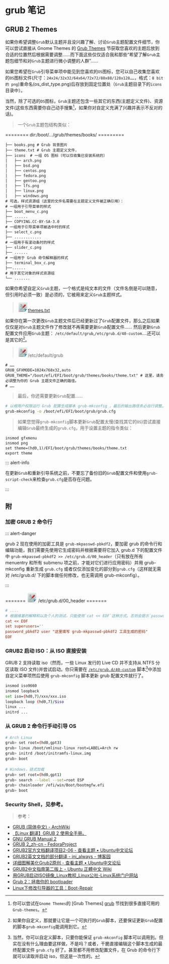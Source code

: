 <link href="../css/style.css" rel="stylesheet" type="text/css" />


# grub 笔记

## GRUB 2 Themes

<div class="p">

如果你希望调整`Grub`默认主题并且没兴趣了解、讨论`Grub`主题配置文件细节，你可以尝试直接从 Gnome Themes 的 [Grub Themes][grub_themes] 节获取您喜欢的主题后放到合适的位置然后根据需要调整……而下面这些仅仅适合我和那些“希望了解`Grub`主题包细节和对`Grub`主题进行微小调整的人群”……

如果您希望在`Grub`引导菜单项中能见到您喜欢的`OS`图标，您可以自己收集您喜欢的`OS`图标文件(尺寸：`24x24/32x32/64x64/72x72/88x88/128x128……`，格式：`8 bit 的 png`)重命名(os\_dist\_type.png)后存放到固定位置处（`Grub`主题目录下的`icons`目录中）。

当然，除了可选的`OS`图标，`Grub`主题还包含一些其它的东西(主题定义文件)、资源文件(这些东西需要你自己动手搜集[^1]，如果你对自定义充满了兴趣并表示不反对的话)。

</div>

>  一个`Grub`主题包结构类似：

======== dir:/boot/.../grub/themes/books/ =========

```log
├── books.png # Grub 背景图片
├── theme.txt # Grub 主题定义文件，
├── icons  # 一组 OS 图标（可以仅收集已安装系统的）
│   ├── arch.png
│   ├── bsd.png
│   ├── centos.png
│   ├── fedora.png
│   ├── gentoo.png
│   ├── lfs.png
│   ├── linux.png
│   ├── windows.png
# 可选，样式资源组（这里的文件名需要在主题定义文件被正确引用）：
# 一组用于引导菜单的样式
├── boot_menu_c.png 
├── ......
├── COPYING.CC-BY-SA-3.0
# 一组用于引导菜单项被选中时的样式
├── select_c.png 
├── ............
# 一组用于有滚动条时的样式
├── slider_c.png 
├── ......
# 一组用于 Grub 命令解释器的样式
├── terminal_box_c.png 
├──......
# 用于其它对象的样式资源组
└── .......
```

 如果你希望自定义`Grub`主题，一个格式是纯文本的文件（文件名倒是可以随意，但引用时必须一致）是必须的，它被用来定义`Grub`主题样式。

> ![](images/tips/conf.png)[themes.txt](config/themes.txt)

如果你在第一次更改`Grub`主题文件后已经更新过了`Grub`配置文件，那么之后如果仅仅是对`Grub`主题文件作了修改就不再需要更新`Grub`配置文件…… 然后更新`Grub`配置文件应用`Grub`主题： `/etc/default/grub`,`/etc/grub.d/40-custom`....还可以是其它的[^2]。


> ![](images/tips/conf.png)/etc/default/grub 

```config
# ……
GRUB_GFXMODE=1024x768x32,auto
GRUB_THEME="/boot/efi/EFI/boot/grub/themes/books/theme.txt" # 这里，请务必调整为你的 Grub 主题文件正确的路径。
# ……
```

> 最后，你还需要更新`Grub`配置……

```Bash
# 以根用户权限运行 Grub 配置生成脚本 grub-mkconfig ，最后的输出路径务必自行调整……
grub-mkconfig -o /boot/efi/EFI/boot/grub/grub.cfg
```

> 如果您觉得`grub-mkconfig`脚本更新`Grub`配置太慢(查找其它的`OS`)尝试直接编辑`Grub`最终生成的`grub.cfg`，用于设置主题的指令类似：

```config
insmod gfxmenu
insmod png
set theme=(hd0,1)/EFI/boot/grub/themes/books/theme.txt 
export theme
```

::: alert-info

在更新`Grub`和重新引导系统之前，不要忘了备份旧的`Grub`配置文件和使用`grub-script-check`来检查`grub.cfg`是否存在问题。

:::


## 附
### 加密 GRUB 2 命令行

::: alert-danger

grub 2 现在使用的加密工具是 `grub-mkpasswd-pbkdf2`，要加密 grub 的命令行和编辑功能，我们需要先使用它生成密码并根据需要将它加入 grub.d 下的配置文件中 `grub-mkpasswd-pbkdf2 >> /etc/grub.d/00_header`（只有放在所有 menuentry 和所有 submenu 项之前，才能对它们进行应用密码）并用 grub-mkconfig 重新生成 `grub.cfg` 或者仅仅添加变化的部分到`grub.cfg`（这样就无需对 /etc/grub.d/ 下的脚本做任何修改，也无需调用 grub-mkconfig）。

:::

======= ![](images/tips/conf.png) /etc/grub.d/00_header =======

```cfg
# ....
# 根据维基的解释和以及个人的测试，只能使用`cat << EOF`这种方式。否则会提示`password_pbkdf2`命令无法找到。
cat << EOF 
set superusers=''
password_pbkdf2 user "这里填写 grub-mkpasswd-pbkdf2 工具生成的密码"
EOF
```

### GRUB2 启动 ISO：从 ISO 直接安装

GRUB 2 支持读取 iso（然而，一些 Linux 发行的 Live CD 并不支持从 NTFS 分区读取 ISO 文件)并尝试启动。你只需要在 [`/etc/grub.d/40-custom`](config/40_custom) 脚本[^others]中添加自定义菜单项然后使用 `grub-mkconfig` 脚本更新 grub 配置文件就行了。

[^others]: 当然，你可以自定义脚本，只要你能保证 `grub-mkconfig` 脚本可以调用到。但实在没有什么理由要这样做，不是吗？或者，干脆直接编辑这个脚本生成的最终配置文件 `grub.cfg` 好了。甚至都不用修改配置文件，在 Grub 的命令行下就可以读取并启动 iso，但这是一次性的。

```bash
insmod iso9660
insmod loopback
set iso=(hd0,7)/xxx/xxx.iso
loopback loop (hd0,7)/$iso
linux ...
initrd ...
```

### 从 GRUB 2 命令行手动引导 OS

```sh
# Arch Linux
grub> set root=(hd0,gpt3)
grub> linux /boot/vmlinuz-linux root=LABEL=Arch rw
grub> initrd /boot/initramfs-linux.img
grub> boot

# Windows，链式加载 
grub> set root=(hd0,gpt1)
grub> search --label --set=root ESP
grub> chainloader /efi/win/Boot/bootmgfw.efi
grub> boot

```

### Security Shell，见参考。

[grub_themes]: https://www.gnome-look.org/browse/cat/109/ord/latest/

> 参考：

+ [GRUB (简体中文) - ArchWiki][grub]
+ [【Linux 翻译】GRUB 2 使用全手册。](https://www.douban.com/group/topic/35734437/?author=1#sep)
+ [GNU GRUB Manual 2](http://www.gnu.org/software/grub/manual/grub.html#chainloader)
+ [GRUB 2_zh-cn - FedoraProject](https://fedoraproject.org/wiki/GRUB_2/zh-cn)
+ [GRUB2官方文档翻译项目2-06 - 查看主题 • Ubuntu中文论坛](http://forum.ubuntu.org.cn/viewtopic.php?t=470163)
+ [GRUB2英文文档的部分翻译 - ini_always - 博客园](http://www.cnblogs.com/ini_always/archive/2011/04/08/2009654.html)
+ [详细图解美化Grub2原创 - 查看主题 • Ubuntu中文论坛](http://forum.ubuntu.org.cn/viewtopic.php?t=257189)
+ [GRUB2中文指南第二版上 - Ubuntu 正體中文 Wiki][grub_]
+ [用GRUB启动ISO镜像_Linux教程_Linux公社-Linux系统门户网站](http://www.linuxidc.com/Linux/2015-01/111838.htm)
+ [Grub 2：拯救你的 bootloader](https://linux.cn/article-6892-1-rel.html)
+ [Linux下修改引导器的工具：Boot-Repair](https://linux.cn/article-3087-1-rel.html)

[grub_]: http://wiki.ubuntu-tw.org/index.php?title=GRUB2%E4%B8%AD%E6%96%87%E6%8C%87%E5%8D%97%E7%AC%AC%E4%BA%8C%E7%89%88(%E4%B8%8A%EF%BC%89)

[grub]: https://wiki.archlinux.org/index.php/GRUB_(%E7%AE%80%E4%BD%93%E4%B8%AD%E6%96%87)#x86_64

[^1]: 你可以尝试在`Gnome Themes`的 [Grub Themes] [grub] 节找到很多直接可用的`Grub-themes`。

[^2]: 如果你自定义，那就要让它是一个可执行的`Grub`脚本，还要保证更新`Grub`配置的脚本`grub-mkconfig`能调用到它。

